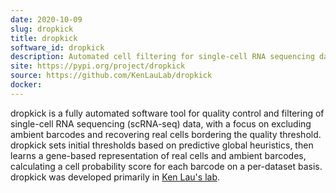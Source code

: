 ```yaml
---
date: 2020-10-09
slug: dropkick
title: dropkick
software_id: dropkick
description: Automated cell filtering for single-cell RNA sequencing data
site: https://pypi.org/project/dropkick
source: https://github.com/KenLauLab/dropkick
docker: 
---
```


dropkick is a fully automated software tool for quality control and filtering of single-cell RNA sequencing (scRNA-seq) data, with a focus on excluding ambient barcodes and recovering real cells bordering the quality threshold. dropkick sets initial thresholds based on predictive global heuristics, then learns a gene-based representation of real cells and ambient barcodes, calculating a cell probability score for each barcode on a per-dataset basis. dropkick was developed primarily in [Ken Lau's lab](https://www.mc.vanderbilt.edu/vumcdept/cellbio/laulab/people.html).
